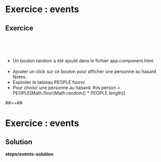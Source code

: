 <!-- .slide: class="exercice" -->
# Exercice : events
## Exercice
<br><br><br>

- Un bouton random a été ajouté dans le fichier app.component.html<br><br>
- Ajouter un click sur ce bouton pour afficher une personne au hasard
Notes:
- Exploiter le tableau PEOPLE fourni
- Pour choisir une personne au hasard:  this.person = PEOPLE[Math.floor(Math.random() * PEOPLE.length)]

##==##
<!-- .slide: class="exercice full-center" -->
# Exercice : events
## Solution
<b>steps/events-solution</b>
